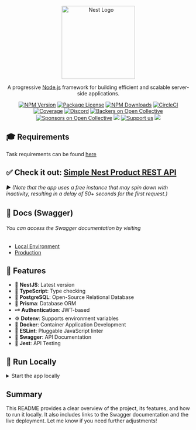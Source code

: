 <p align="center">
  <a href="http://nestjs.com/" target="blank"><img src="https://nestjs.com/img/logo-small.svg" width="200" alt="Nest Logo" /></a>
</p>

<p align="center">A progressive <a href="http://nodejs.org" target="_blank">Node.js</a> framework for building efficient and scalable server-side applications.</p>

<p align="center">
  <a href="https://www.npmjs.com/~nestjscore" target="_blank"><img src="https://img.shields.io/npm/v/@nestjs/core.svg"
      alt="NPM Version" /></a>
  <a href="https://www.npmjs.com/~nestjscore" target="_blank"><img
      src="https://img.shields.io/npm/l/@nestjs/core.svg" alt="Package License" /></a>
  <a href="https://www.npmjs.com/~nestjscore" target="_blank"><img
      src="https://img.shields.io/npm/dm/@nestjs/common.svg" alt="NPM Downloads" /></a>
  <a href="https://circleci.com/gh/nestjs/nest" target="_blank"><img
      src="https://img.shields.io/circleci/build/github/nestjs/nest/master" alt="CircleCI" /></a>
  <a href="https://coveralls.io/github/nestjs/nest?branch=master" target="_blank"><img
      src="https://coveralls.io/repos/github/nestjs/nest/badge.svg?branch=master#9" alt="Coverage" /></a>
  <a href="https://discord.gg/G7Qnnhy" target="_blank"><img
      src="https://img.shields.io/badge/discord-online-brightgreen.svg" alt="Discord" /></a>
  <a href="https://opencollective.com/nest#backer" target="_blank"><img
      src="https://opencollective.com/nest/backers/badge.svg" alt="Backers on Open Collective" /></a>
  <a href="https://opencollective.com/nest#sponsor" target="_blank"><img
      src="https://opencollective.com/nest/sponsors/badge.svg" alt="Sponsors on Open Collective" /></a>
  <a href="https://paypal.me/kamilmysliwiec" target="_blank"><img src="https://img.shields.io/badge/Donate-PayPal-ff3f59.svg" /></a>
  <a href="https://opencollective.com/nest#sponsor" target="_blank"><img
      src="https://img.shields.io/badge/Support%20us-Open%20Collective-41B883.svg" alt="Support us" /></a>
  <a href="https://twitter.com/nestframework" target="_blank"><img
      src="https://img.shields.io/twitter/follow/nestframework.svg?style=social&label=Follow" /></a>
</p>

## 🎓 Requirements

Task requirements can be found [here](requirenments.txt)

## ✅ Check it out: [Simple Nest Product REST API](https://simple-nest-product-rest-api.onrender.com/)

###### ▶ (Note that the app uses a free instance that may spin down with inactivity, resulting in a delay of 50+ seconds for the first request.)

## 🧩 Docs (Swagger)

###### You can access the Swagger documentation by visiting

- [Local Environment](http://localhost:3000/api/docs)
- [Production](https://simple-nest-product-rest-api.onrender.com/api/docs)

## 🚀 Features

- 📱 **NestJS**: Latest version
- 🎉 **TypeScript**: Type checking
- 🏪 **PostgreSQL**: Open-Source Relational Database
- 💾 **Prisma**: Database ORM
- 🗝 **Authentication**: JWT-based
- ⚙️ **Dotenv**: Supports environment variables
- 🐳 **Docker**: Container Application Development
- 📏 **ESLint**: Pluggable JavaScript linter
- 📃 **Swagger**: API Documentation
- 🔨 **Jest**: API Testing

## 🏃 Run Locally

<details>
<summary>Start the app locally</summary>

#### Prerequisites

- [Node.js](https://nodejs.org/) v14+
- Docker

#### Steps

1. Clone the repository.
2. Navigate to the project directory.
3. Copy `.env.example` to `.env` and set the required variables.
4. Start Docker:

   ```sh
   $ docker-compose up -d

#### To run test

```sh
npm ci
npm run test
```

</details>

## Summary

This README provides a clear overview of the project, its features, and how to run it locally. It also includes links to the Swagger documentation and the live deployment. Let me know if you need further adjustments!
